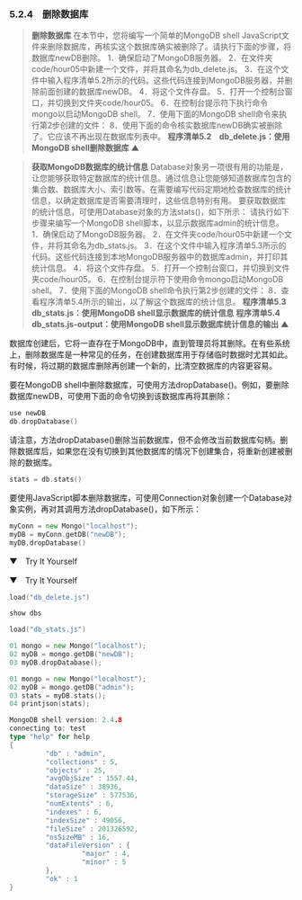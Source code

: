### 5.2.4　删除数据库

> **删除数据库**
> 在本节中，您将编写一个简单的MongoDB shell JavaScript文件来删除数据库，再核实这个数据库确实被删除了。请执行下面的步骤，将数据库newDB删除。
> 1．确保启动了MongoDB服务器。
> 2．在文件夹code/hour05中新建一个文件，并将其命名为db_delete.js。
> 3．在这个文件中输入程序清单5.2所示的代码。这些代码连接到MongoDB服务器，并删除前面创建的数据库newDB。
> 4．将这个文件存盘。
> 5．打开一个控制台窗口，并切换到文件夹code/hour05。
> 6．在控制台提示符下执行命令mongo以启动MongoDB shell。
> 7．使用下面的MongoDB shell命令来执行第2步创建的文件：
> 8．使用下面的命令核实数据库newDB确实被删除了。它应该不再出现在数据库列表中。
> **程序清单5.2　db_delete.js：使用MongoDB shell删除数据库**
> ▲

> **获取MongoDB数据库的统计信息**
> Database对象另一项很有用的功能是，让您能够获取特定数据库的统计信息。通过信息让您能够知道数据库包含的集合数、数据库大小、索引数等。在需要编写代码定期地检查数据库的统计信息，以确定数据库是否需要清理时，这些信息特别有用。
> 要获取数据库的统计信息，可使用Database对象的方法stats()，如下所示：
> 请执行如下步骤来编写一个MongoDB shell脚本，以显示数据库admin的统计信息。
> 1．确保启动了MongoDB服务器。
> 2．在文件夹code/hour05中新建一个文件，并将其命名为db_stats.js。
> 3．在这个文件中输入程序清单5.3所示的代码。这些代码连接到本地MongoDB服务器中的数据库admin，并打印其统计信息。
> 4．将这个文件存盘。
> 5．打开一个控制台窗口，并切换到文件夹code/hour05。
> 6．在控制台提示符下使用命令mongo启动MongoDB shell。
> 7．使用下面的MongoDB shell命令执行第2步创建的文件：
> 8．查看程序清单5.4所示的输出，以了解这个数据库的统计信息。
> **程序清单5.3　db_stats.js：使用MongoDB shell显示数据库的统计信息**
> **程序清单5.4　db_stats.js-output：使用MongoDB shell显示数据库统计信息的输出**
> ▲



数据库创建后，它将一直存在于MongoDB中，直到管理员将其删除。在有些系统上，删除数据库是一种常见的任务，在创建数据库用于存储临时数据时尤其如此。有时候，将过期的数据库删除再创建一个新的，比清空数据库的内容更容易。

要在MongoDB shell中删除数据库，可使用方法dropDatabase()。例如，要删除数据库newDB，可使用下面的命令切换到该数据库再将其删除：

```go
use newDB
db.dropDatabase()
```

请注意，方法dropDatabase()删除当前数据库，但不会修改当前数据库句柄。删除数据库后，如果您在没有切换到其他数据库的情况下创建集合，将重新创建被删除的数据库。

```go
stats = db.stats()
```

要使用JavaScript脚本删除数据库，可使用Connection对象创建一个Database对象实例，再对其调用方法dropDatabase()，如下所示：

```go
myConn = new Mongo("localhost");
myDB = myConn.getDB("newDB");
myDB.dropDatabase()
```

▼　Try It Yourself

▼　Try It Yourself

```go
load("db_delete.js")
```

```go
show dbs
```

```go
load("db_stats.js")
```

```go
01 mongo = new Mongo("localhost");
02 myDB = mongo.getDB("newDB");
03 myDB.dropDatabase();
```

```go
01 mongo = new Mongo("localhost");
02 myDB = mongo.getDB("admin");
03 stats = myDB.stats();
04 printjson(stats);
```

```go
MongoDB shell version: 2.4.8
connecting to: test
type "help" for help
{
         "db" : "admin",
         "collections" : 5,
         "objects" : 25,
         "avgObjSize" : 1557.44,
         "dataSize" : 38936,
         "storageSize" : 577536,
         "numExtents" : 6,
         "indexes" : 6,
         "indexSize" : 49056,
         "fileSize" : 201326592,
         "nsSizeMB" : 16,
         "dataFileVersion" : {
                  "major" : 4,
                  "minor" : 5
         },
         "ok" : 1
}
```

